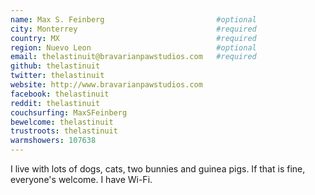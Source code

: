 ```yaml
---
name: Max S. Feinberg                         #optional
city: Monterrey                               #required
country: MX                                   #required
region: Nuevo Leon                            #optional
email: thelastinuit@bravarianpawstudios.com   #required
github: thelastinuit
twitter: thelastinuit
website: http://www.bravarianpawstudios.com
facebook: thelastinuit
reddit: thelastinuit
couchsurfing: MaxSFeinberg
bewelcome: thelastinuit
trustroots: thelastinuit
warmshowers: 107638
---
```


I live with lots of dogs, cats, two bunnies and guinea pigs. If that is fine, everyone's welcome. I have Wi-Fi.
